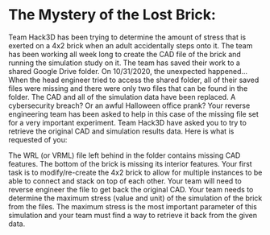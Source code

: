 # The Mystery of the Lost Brick:

Team Hack3D has been trying to determine the amount of stress that is exerted on a 4x2 brick when an adult accidentally steps onto it. The team has been working all week long to create the CAD file of the brick and running the simulation study on it. The team has saved their work to a shared Google Drive folder. On 10/31/2020, the unexpected happened…
When the head engineer tried to access the shared folder, all of their saved files were missing and there were only two files that can be found in the folder. The CAD and all of the simulation data have been replaced. A cybersecurity breach? Or an awful Halloween office prank?
Your reverse engineering team has been asked to help in this case of the missing file set for a very important experiment. Team Hack3D have asked you to try to retrieve the original CAD and simulation results data. Here is what is requested of you:

The WRL (or VRML) file left behind in the folder contains missing CAD features. The bottom of the brick is missing its interior features. Your first task is to modify/re-create the 4x2 brick to allow for multiple instances to be able to connect and stack on top of each other. Your team will need to reverse engineer the file to get back the original CAD. 
Your team needs to determine the maximum stress (value and unit) of the simulation of the brick from the files. The maximum stress is the most important parameter of this simulation and your team must find a way to retrieve it back from the given data. 
